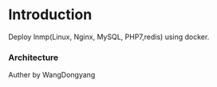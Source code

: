 # Introduction

Deploy lnmp(Linux, Nginx, MySQL, PHP7,redis) using docker.

### Architecture

Auther by WangDongyang

